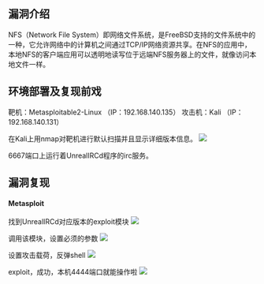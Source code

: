 ## 漏洞介绍
NFS（Network File System）即网络文件系统，是FreeBSD支持的文件系统中的一种，它允许网络中的计算机之间通过TCP/IP网络资源共享。在NFS的应用中，本地NFS的客户端应用可以透明地读写位于远端NFS服务器上的文件，就像访问本地文件一样。



## 环境部署及复现前戏
靶机：Metasploitable2-Linux （IP：192.168.140.135）
攻击机：Kali （IP：192.168.140.131）

在Kali上用nmap对靶机进行默认扫描并且显示详细版本信息。
![](https://github.com/saiyanlee/Record/blob/master/Sys/CVE-2010-2075/images/1.png)

6667端口上运行着UnrealIRCd程序的irc服务。

## 漏洞复现
#### Metasploit
找到UnrealIRCd对应版本的exploit模块
![](https://github.com/saiyanlee/Record/blob/master/Sys/CVE-2010-2075/images/4.png)

调用该模块，设置必须的参数
![](https://github.com/saiyanlee/Record/blob/master/Sys/CVE-2010-2075/images/5.png)


设置攻击载荷，反弹shell
![](https://github.com/saiyanlee/Record/blob/master/Sys/CVE-2010-2075/images/7.png)

exploit，成功，本机4444端口就能操作啦
![](https://github.com/saiyanlee/Record/blob/master/Sys/CVE-2010-2075/images/8.png)
